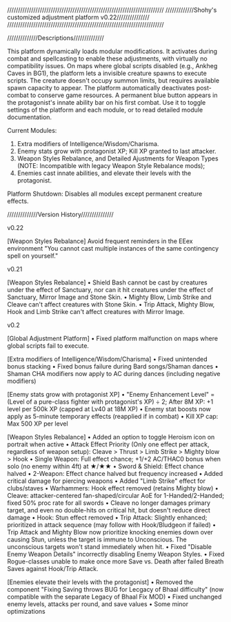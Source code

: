 ////////////////////////////////////////////////////////////////////////
/////////////Shohy's customized adjustment platform v0.22///////////////
////////////////////////////////////////////////////////////////////////

//////////////Descriptions//////////////

This platform dynamically loads modular modifications. It activates during combat and spellcasting to enable these adjustments, with virtually no compatibility issues.
On maps where global scripts disabled (e.g., Ankheg Caves in BG1), the platform lets a invisible creature spawns to execute scripts. The creature doesn't occupy summon limits, but requires available spawn capacity to appear.
The platform automatically deactivates post-combat to conserve game resources.
A permanent blue button appears in the protagonist's innate ability bar on his first combat. Use it to toggle settings of the platform and each module, or to read detailed module documentation.

Current Modules:
1. Extra modifiers of Intelligence/Wisdom/Charisma.
2. Enemy stats grow with protagonist XP; Kill XP granted to last attacker.
3. Weapon Styles Rebalance, and Detailed Ajustments for Weapon Types (NOTE:  Incompatible with legacy Weapon Style Rebalance mods);
4. Enemies cast innate abilities, and elevate their levels with the protagonist.

Platform Shutdown: Disables all modules except permanent creature effects.

//////////////Version History///////////////

v0.22

[Weapon Styles Rebalance]
Avoid frequent reminders in the EEex environment "You cannot cast multiple instances of the same contingency spell on yourself."

v0.21

[Weapon Styles Rebalance]
• Shield Bash cannot be cast by creatures under the effect of Sanctuary, nor can it hit creatures under the effect of Sanctuary, Mirror Image and Stone Skin.
• Mighty Blow, Limb Strike and Cleave can't affect creatures with Stone Skin.
• Trip Attack, Mighty Blow, Hook and Limb Strike can't affect creatures with Mirror Image.

v0.2

[Global Adjustment Platform]
• Fixed platform malfunction on maps where global scripts fail to execute.

[Extra modifiers of Intelligence/Wisdom/Charisma]
• Fixed unintended bonus stacking
• Fixed bonus failure during Bard songs/Shaman dances
• Shaman CHA modifiers now apply to AC during dances (including negative modifiers)

[Enemy stats grow with protagonist XP]
• "Enemy Enhancement Level" = (Level of a pure-class fighter with protagonist's XP) ÷ 2; After 8M XP: +1 level per 500k XP (capped at Lv40 at 18M XP)
• Enemy stat boosts now apply as 5-minute temporary effects (reapplied if in combat)
• Kill XP cap: Max 500 XP per level

[Weapon Styles Rebalance]
• Added an option to toggle Heroism icon on portrait when active
• Attack Effect Priority (Only one effect per attack, regardless of weapon setup): Cleave > Thrust > Limb Strike > Mighty blow > Hook
• Single Weapon: Full effect chance; +1/+2 AC/THAC0 bonus when solo (no enemy within 4ft) at ★/★★
• Sword & Shield: Effect chance halved
• 2-Weapon: Effect chance halved but frequency increased
• Added critical damage for piercing weapons
• Added "Limb Strike" effect for clubs/staves
• Warhammers: Hook effect removed (retains Mighty blow)
• Cleave: attacker-centered fan-shaped/circular AoE for 1-Handed/2-Handed; fixed 50% proc rate for all swords
• Cleave no longer damages primary target, and even no double-hits on critical hit, but doesn't reduce direct damage
• Hook: Stun effect removed
• Trip Attack: Slightly enhanced; prioritized in attack sequence (may follow with Hook/Bludgeon if failed)
• Trip Attack and Mighty Blow now prioritize knocking enemies down over causing Stun, unless the target is immune to Unconscious. The unconscious targets won't stand immediately when hit.
• Fixed "Disable Enemy Weapon Details" incorrectly disabling Enemy Weapon Styles.
• Fixed Rogue-classes unable to make once more Save vs. Death after failed Breath Saves against Hook/Trip Attack.

[Enemies elevate their levels with the protagonist]
• Removed the component "Fixing Saving throws BUG for Lecgacy of Bhaal difficulty"  (now compatible with the separate Legacy of Bhaal Fix MOD)
• Fixed unchanged enemy levels, attacks per round, and save values
• Some minor optimizations